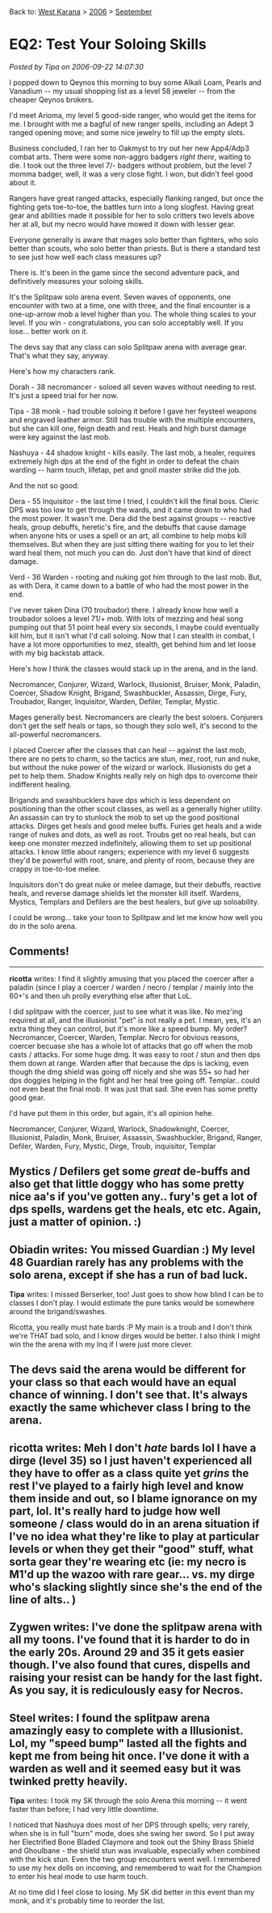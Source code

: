 Back to: [West Karana](/posts/westkarana.md) > [2006](/posts/2006/westkarana.md) > [September](./westkarana.md)
# EQ2: Test Your Soloing Skills

*Posted by Tipa on 2006-09-22 14:07:30*

I popped down to Qeynos this morning to buy some Alkali Loam, Pearls and Vanadium -- my usual shopping list as a level 58 jeweler -- from the cheaper Qeynos brokers.

I'd meet Arioma, my level 5 good-side ranger, who would get the items for me. I brought with me a bagful of new ranger spells, including an Adept 3 ranged opening move; and some nice jewelry to fill up the empty slots.

Business concluded, I ran her to Oakmyst to try out her new App4/Adp3 combat arts. There were some non-aggro badgers *right there*, waiting to die. I took out the three level 7/- badgers without problem, but the level 7 momma badger, well, it was a very close fight. I won, but didn't feel good about it.

Rangers have great ranged attacks, especially flanking ranged, but once the fighting gets toe-to-toe, the battles turn into a long slogfest. Having great gear and abilities made it possible for her to solo critters two levels above her at all, but my necro would have mowed it down with lesser gear.

Everyone generally is aware that mages solo better than fighters, who solo better than scouts, who solo better than priests. But is there a standard test to see just how well each class measures up?

There is. It's been in the game since the second adventure pack, and definitively measures your soloing skills.

It's the Splitpaw solo arena event. Seven waves of opponents, one encounter with two at a time, one with three, and the final encounter is a one-up-arrow mob a level higher than you. The whole thing scales to your level. If you win - congratulations, you can solo acceptably well. If you lose... better work on it.

The devs say that any class can solo Splitpaw arena with average gear. That's what they say, anyway.

Here's how my characters rank.

Dorah - 38 necromancer - soloed all seven waves without needing to rest. It's just a speed trial for her now.

Tipa - 38 monk - had trouble soloing it before I gave her feysteel weapons and engraved leather armor. Still has trouble with the multiple encounters, but she can kill one, feign death and rest. Heals and high burst damage were key against the last mob.

Nashuya - 44 shadow knight - kills easily. The last mob, a healer, requires extremely high dps at the end of the fight in order to defeat the chain warding -- harm touch, lifetap, pet and gnoll master strike did the job.

And the not so good:

Dera - 55 Inquisitor - the last time I tried, I couldn't kill the final boss. Cleric DPS was too low to get through the wards, and it came down to who had the most power. It wasn't me. Dera did the best against groups -- reactive heals, group debuffs, heretic's fire, and the debuffs that cause damage when anyone hits or uses a spell or an art, all combine to help mobs kill themselves. But when they are just sitting there waiting for you to let their ward heal them, not much you can do. Just don't have that kind of direct damage.

Verd - 36 Warden - rooting and nuking got him through to the last mob. But, as with Dera, it came down to a battle of who had the most power in the end.

I've never taken Dina (70 troubador) there. I already know how well a troubador soloes a level 71/+ mob. With lots of mezzing and heal song pumping out that 51 point heal every six seconds, I maybe could eventually kill him, but it isn't what I'd call soloing. Now that I can stealth in combat, I have a lot more opportunities to mez, stealth, get behind him and let loose with my big backstab attack.

Here's how I think the classes would stack up in the arena, and in the land.

Necromancer, Conjurer, Wizard, Warlock, Illusionist, Bruiser, Monk, Paladin, Coercer, Shadow Knight, Brigand, Swashbuckler, Assassin, Dirge, Fury, Troubador, Ranger, Inquisitor, Warden, Defiler, Templar, Mystic.

Mages generally best. Necromancers are clearly the best soloers. Conjurers don't get the self heals or taps, so though they solo well, it's second to the all-powerful necromancers.

I placed Coercer after the classes that can heal -- against the last mob, there are no pets to charm, so the tactics are stun, mez, root, run and nuke, but without the nuke power of the wizard or warlock. Illusionists do get a pet to help them. Shadow Knights really rely on high dps to overcome their indifferent healing.

Brigands and swashbucklers have dps which is less dependent on positioning than the other scout classes, as well as a generally higher utility. An assassin can try to stunlock the mob to set up the good positional attacks. Dirges get heals and good melee buffs. Furies get heals and a wide range of nukes and dots, as well as root. Troubs get no real heals, but can keep one monster mezzed indefinitely, allowing them to set up positional attacks. I know little about rangers; experience with my level 6 suggests they'd be powerful with root, snare, and plenty of room, because they are crappy in toe-to-toe melee.

Inquisitors don't do great nuke or melee damage, but their debuffs, reactive heals, and reverse damage shields let the monster kill itself. Wardens, Mystics, Templars and Defilers are the best healers, but give up soloability.

I could be wrong... take your toon to Splitpaw and let me know how well you do in the solo arena.
## Comments!
---
**ricotta** writes: I find it slightly amusing that you placed the coercer after a paladin (since I play a coercer / warden / necro / templar / mainly into the 60+'s and then uh prolly everything else after that LoL. 

I did splitpaw with the coercer, just to see what it was like. No mez'ing required at all, and the illusionist "pet" is not really a pet. I mean, yes, it's an extra thing they can control, but it's more like a speed bump. My order? Necromancer, Coercer, Warden, Templar. Necro for obvious reasons, coercer becuase she has a whole lot of attacks that go off when the mob casts / attacks. For some huge dmg. It was easy to root / stun and then dps them down at range. Warden after that because the dps is lacking, even though the dmg shield was going off nicely and she was 55+ so had her dps doggies helping in the fight and her heal tree going off. Templar.. could not even beat the final mob. It was just that sad. She even has some pretty good gear. 

I'd have put them in this order, but again, it's all opinion hehe.

Necromancer, Conjurer, Wizard, Warlock, Shadowknight, Coercer, Illusionist, Paladin, Monk, Bruiser, Assassin, Swashbuckler, Brigand, Ranger, Defiler, Warden, Fury, Mystic, Dirge, Troub, inquisitor, Templar

Mystics / Defilers get some *great* de-buffs and also get that little doggy who has some pretty nice aa's if you've gotten any.. fury's get a lot of dps spells, wardens get the heals, etc etc. Again, just a matter of opinion. :)
---
**Obiadin** writes: You missed Guardian :) My level 48 Guardian rarely has any problems with the solo arena, except if she has a run of bad luck.
---
**Tipa** writes: I missed Berserker, too! Just goes to show how blind I can be to classes I don't play. I would estimate the pure tanks would be somewhere around the brigand/swashes.

Ricotta, you really must hate bards :P My main is a troub and I don't think we're THAT bad solo, and I know dirges would be better. I also think I might win the the arena with my Inq if I were just more clever.

The devs said the arena would be different for your class so that each would have an equal chance of winning. I don't see that. It's always exactly the same whichever class I bring to the arena.
---
**ricotta** writes: Meh I don't *hate* bards lol I have a dirge (level 35) so I just haven't experienced all they have to offer as a class quite yet *grins* the rest I've played to a fairly high level and know them inside and out, so I blame ignorance on my part, lol. It's really hard to judge how well someone / class would do in an arena situation if I've no idea what they're like to play at particular levels or when they get their "good" stuff, what sorta gear they're wearing etc (ie: my necro is M1'd up the wazoo with rare gear... vs. my dirge who's slacking slightly since she's the end of the line of alts.. )
---
**Zygwen** writes: I've done the splitpaw arena with all my toons. I've found that it is harder to do in the early 20s. Around 29 and 35 it gets easier though. I've also found that cures, dispells and raising your resist can be handy for the last fight. As you say, it is rediculously easy for Necros.
---
**Steel** writes: I found the splitpaw arena amazingly easy to complete with a Illusionist.
Lol, my "speed bump" lasted all the fights and kept me from being hit once.
I've done it with a warden as well and it seemed easy but it was twinked pretty heavily.
---
**Tipa** writes: I took my SK through the solo Arena this morning -- it went faster than before; I had very little downtime.

I noticed that Nashuya does most of her DPS through spells; very rarely, when she is in full "burn" mode, does she swing her sword. So I put away her Electrified Bone Bladed Claymore and took out the Shiny Brass Shield and Ghoulbane - the shield stun was invaluable, especially when combined with the kick stun. Even the two group encounters went well. I remembered to use my hex dolls on incoming, and remembered to wait for the Champion to enter his heal mode to use harm touch.

At no time did I feel close to losing. My SK did better in this event than my monk, and it's probably time to reorder the list.
